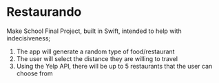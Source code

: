 # Restaurando
Make School Final Project, built in Swift, intended to help with indecisiveness; 
1. The app will generate a random type of food/restaurant
2. The user will select the distance they are willing to travel
3. Using the Yelp API, there will be up to 5 restaurants that the user can choose from
